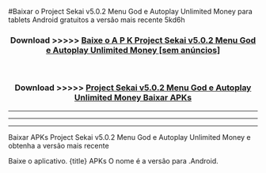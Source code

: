 #Baixar o Project Sekai v5.0.2 Menu God e Autoplay Unlimited Money   para tablets Android gratuitos a versão mais recente 5kd6h


<div align="center">
<h3>Download >>>>> <a href="https://pt-web.web.app/?pt= Project Sekai v5.0.2 Menu God e Autoplay Unlimited Money ">Baixe o A P K Project Sekai v5.0.2 Menu God e Autoplay Unlimited Money  [sem anúncios]</a></h3><br>

<h3>Download >>>>> <a href="https://pt-web.web.app/?pt= Project Sekai v5.0.2 Menu God e Autoplay Unlimited Money ">Project Sekai v5.0.2 Menu God e Autoplay Unlimited Money  Baixar APKs</a></h3>
</div>

----------------------------------------------------------

----------------------------------------------------------

----------------------------------------------------------

Baixar APKs Project Sekai v5.0.2 Menu God e Autoplay Unlimited Money  e obtenha a versão mais recente

Baixe o aplicativo. {title} APKs O nome é a versão para .Android.


